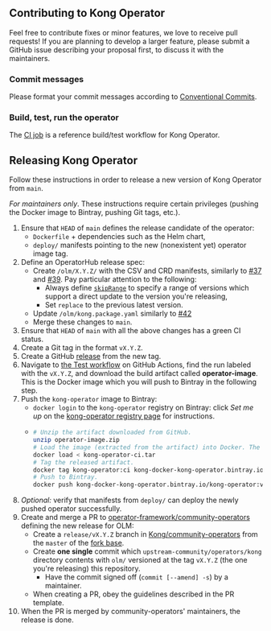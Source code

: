 ## Contributing to Kong Operator

Feel free to contribute fixes or minor features, we love to receive pull requests! If you are planning to develop a larger feature, please submit a GitHub issue describing your proposal first, to discuss it with the maintainers.

### Commit messages

Please format your commit messages according to [Conventional Commits](https://www.conventionalcommits.org/en/v1.0.0/).

### Build, test, run the operator

The [CI job](https://github.com/Kong/kong-operator/blob/main/.github/workflows/test.yaml) is a reference build/test workflow for Kong Operator.

## Releasing Kong Operator

Follow these instructions in order to release a new version of Kong Operator from `main`.

_For maintainers only_. These instructions require certain privileges (pushing the Docker image to Bintray, pushing Git tags, etc.).

1. Ensure that `HEAD` of `main` defines the release candidate of the operator:
    - `Dockerfile` + dependencies such as the Helm chart,
    - `deploy/` manifests pointing to the new (nonexistent yet) operator image tag.
1. Define an OperatorHub release spec:
    - Create `/olm/X.Y.Z/` with the CSV and CRD manifests, similarly to [#37](https://github.com/Kong/kong-operator/pull/37) and [#39](https://github.com/Kong/kong-operator/pull/39). Pay particular attention to the following:
       - Always define [`skipRange`](https://docs.openshift.com/container-platform/4.2/operators/understanding_olm/olm-understanding-olm.html#olm-upgrades-replacing-multiple_olm-understanding-olm) to specify a range of versions which support a direct update to the version you're releasing,
        - Set `replace` to the previous latest version.     
    - Update `/olm/kong.package.yaml` similarly to [#42](https://github.com/Kong/kong-operator/pull/42)
    - Merge these changes to `main`. 
1. Ensure that `HEAD` of `main` with all the above changes has a green CI status.
1. Create a Git tag in the format `vX.Y.Z`.
1. Create a GitHub [release](https://github.com/Kong/kong-operator/releases) from the new tag.
1. Navigate to [the Test workflow](https://github.com/Kong/kong-operator/actions?query=workflow%3ATest) on GitHub Actions, find the run labeled with  the `vX.Y.Z`, and download the build artifact called **operator-image**. This is the Docker image which you will push to Bintray in the following step.
1. Push the `kong-operator` image to Bintray:
    - `docker login` to the `kong-operator` registry on Bintray: click _Set me up_ on the [kong-operator registry page](https://bintray.com/beta/#/kong/kong-operator/kong-operator?tab=overview) for instructions.
    - 
        ```bash
        # Unzip the artifact downloaded from GitHub.
        unzip operator-image.zip
        # Load the image (extracted from the artifact) into Docker. The image is tagged as kong-operator:ci.
        docker load < kong-operator-ci.tar
        # Tag the released artifact.
        docker tag kong-operator:ci kong-docker-kong-operator.bintray.io/kong-operator:vX.Y.Z
        # Push to Bintray.
        docker push kong-docker-kong-operator.bintray.io/kong-operator:vX.Y.Z
        ```
1. _Optional:_ verify that manifests from `deploy/` can deploy the newly pushed operator successfully.
1. Create and merge a PR to [operator-framework/community-operators](https://github.com/operator-framework/community-operators) defining the new release for OLM:
     - Create a `release/vX.Y.Z` branch in [Kong/community-operators](https://github.com/Kong/community-operators) from the `master` of the [fork base](https://github.com/operator-framework/community-operators).
     - Create **one single** commit which `upstream-community/operators/kong` directory contents with `olm/` versioned at the tag `vX.Y.Z` (the one you're releasing) this repository.
         - Have the commit signed off (`commit [--amend] -s`) by a maintainer.
     - When creating a PR, obey the guidelines described in the PR template.
1. When the PR is merged by community-operators' maintainers, the release is done.
